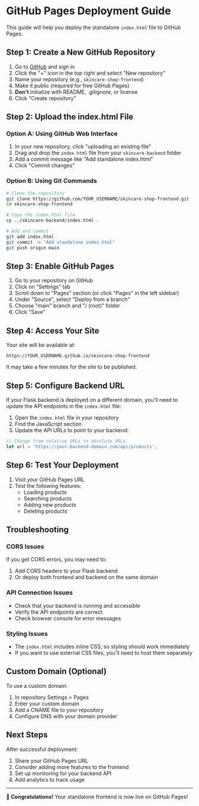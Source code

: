 # GitHub Pages Deployment Guide

This guide will help you deploy the standalone `index.html` file to GitHub Pages.

## Step 1: Create a New GitHub Repository

1. Go to [GitHub](https://github.com) and sign in
2. Click the "+" icon in the top right and select "New repository"
3. Name your repository (e.g., `skincare-shop-frontend`)
4. Make it public (required for free GitHub Pages)
5. **Don't** initialize with README, .gitignore, or license
6. Click "Create repository"

## Step 2: Upload the index.html File

### Option A: Using GitHub Web Interface
1. In your new repository, click "uploading an existing file"
2. Drag and drop the `index.html` file from your `skincare-backend` folder
3. Add a commit message like "Add standalone index.html"
4. Click "Commit changes"

### Option B: Using Git Commands
```bash
# Clone the repository
git clone https://github.com/YOUR_USERNAME/skincare-shop-frontend.git
cd skincare-shop-frontend

# Copy the index.html file
cp ../skincare-backend/index.html .

# Add and commit
git add index.html
git commit -m "Add standalone index.html"
git push origin main
```

## Step 3: Enable GitHub Pages

1. Go to your repository on GitHub
2. Click on "Settings" tab
3. Scroll down to "Pages" section (or click "Pages" in the left sidebar)
4. Under "Source", select "Deploy from a branch"
5. Choose "main" branch and "/ (root)" folder
6. Click "Save"

## Step 4: Access Your Site

Your site will be available at:
```
https://YOUR_USERNAME.github.io/skincare-shop-frontend
```

It may take a few minutes for the site to be published.

## Step 5: Configure Backend URL

If your Flask backend is deployed on a different domain, you'll need to update the API endpoints in the `index.html` file:

1. Open the `index.html` file in your repository
2. Find the JavaScript section
3. Update the API URLs to point to your backend:

```javascript
// Change from relative URLs to absolute URLs
let url = 'https://your-backend-domain.com/api/products';
```

## Step 6: Test Your Deployment

1. Visit your GitHub Pages URL
2. Test the following features:
   - Loading products
   - Searching products
   - Adding new products
   - Deleting products

## Troubleshooting

### CORS Issues
If you get CORS errors, you may need to:
1. Add CORS headers to your Flask backend
2. Or deploy both frontend and backend on the same domain

### API Connection Issues
- Check that your backend is running and accessible
- Verify the API endpoints are correct
- Check browser console for error messages

### Styling Issues
- The `index.html` includes inline CSS, so styling should work immediately
- If you want to use external CSS files, you'll need to host them separately

## Custom Domain (Optional)

To use a custom domain:
1. In repository Settings > Pages
2. Enter your custom domain
3. Add a CNAME file to your repository
4. Configure DNS with your domain provider

## Next Steps

After successful deployment:
1. Share your GitHub Pages URL
2. Consider adding more features to the frontend
3. Set up monitoring for your backend API
4. Add analytics to track usage

---

**🎉 Congratulations!** Your standalone frontend is now live on GitHub Pages! 